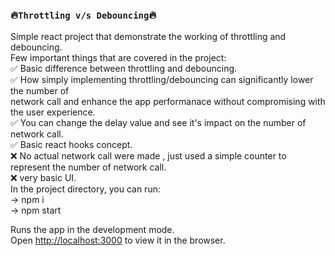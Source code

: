 ### :fire:`Throttling v/s Debouncing`:fire:

Simple react project that demonstrate the working of throttling and debouncing.<br />
Few important things that are covered in the project:<br />
  :white_check_mark: Basic difference between throttling and debouncing.<br />
  :white_check_mark: How simply implementing throttling/debouncing can significantly lower the number of <br />
                     network call and enhance the app performanace without compromising with the user experience.<br />
  :white_check_mark: You can change the delay value and see it's impact on the number of network call.<br />
  :white_check_mark: Basic react hooks concept.<br />
  :x: No actual network call were made , just used a simple counter to represent the number of network call.<br />
  :x: very basic UI.<br />
In the project directory, you can run: <br />
-> npm i <br />
-> npm start <br />

Runs the app in the development mode.<br />
Open [http://localhost:3000](http://localhost:3000) to view it in the browser.

